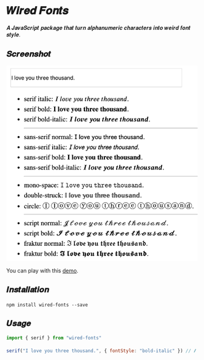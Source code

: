 # 𝑾𝒊𝒓𝒆𝒅 𝑭𝒐𝒏𝒕𝒔
𝑨 𝑱𝒂𝒗𝒂𝑺𝒄𝒓𝒊𝒑𝒕 𝒑𝒂𝒄𝒌𝒂𝒈𝒆 𝒕𝒉𝒂𝒕 𝒕𝒖𝒓𝒏 𝒂𝒍𝒑𝒉𝒂𝒏𝒖𝒎𝒆𝒓𝒊𝒄 𝒄𝒉𝒂𝒓𝒂𝒄𝒕𝒆𝒓𝒔 𝒊𝒏𝒕𝒐 𝒘𝒆𝒊𝒓𝒅 𝒇𝒐𝒏𝒕 𝒔𝒕𝒚𝒍𝒆.

## 𝑺𝒄𝒓𝒆𝒆𝒏𝒔𝒉𝒐𝒕

![demo](./images/demo.png) 

You can play with this [demo](https://beizhedenglong.github.io/wired-fonts). 


## 𝑰𝒏𝒔𝒕𝒂𝒍𝒍𝒂𝒕𝒊𝒐𝒏
`npm install wired-fonts --save`  

## 𝑼𝒔𝒂𝒈𝒆
```js 
import { serif } from "wired-fonts" 

serif("I love you three thousand.", { fontStyle: "bold-italic" }) // 𝑰 𝒍𝒐𝒗𝒆 𝒚𝒐𝒖 𝒕𝒉𝒓𝒆𝒆 𝒕𝒉𝒐𝒖𝒔𝒂𝒏𝒅.

```